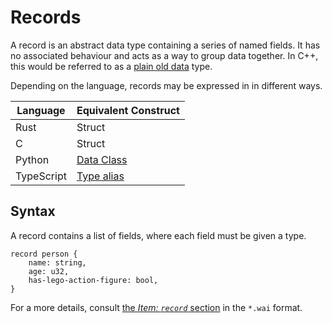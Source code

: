 # Records

A record is an abstract data type containing a series of named fields. It has no
associated behaviour and acts as a way to group data together. In C++, this
would be referred to as a [plain old data][pod] type.

Depending on the language, records may be expressed in in different ways.

| Language   | Equivalent Construct     |
| ---------- | ------------------------ |
| Rust       | Struct                   |
| C          | Struct                   |
| Python     | [Data Class][dataclass]  |
| TypeScript | [Type alias][type-alias] |

## Syntax

A record contains a list of fields, where each field must be given a type.

```
record person {
    name: string,
    age: u32,
    has-lego-action-figure: bool,
}
```

For a more details, consult [the *Item: `record`* section][record] in the
`*.wai` format.

[dataclass]: https://peps.python.org/pep-0557/
[pod]: https://en.wikipedia.org/wiki/Passive_data_structure
[record]: https://github.com/wasmerio/wai/blob/main/WAI.md#item-record-bag-of-named-fields
[type-alias]: https://www.typescriptlang.org/docs/handbook/2/everyday-types.html#type-aliases
